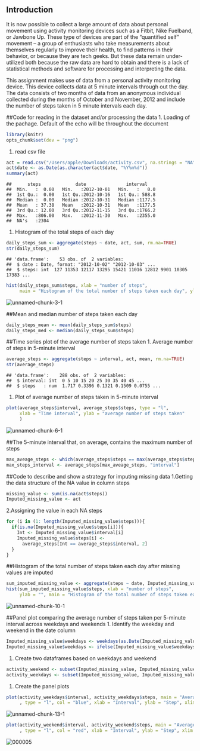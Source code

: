 Introduction
------------

It is now possible to collect a large amount of data about personal
movement using activity monitoring devices such as a Fitbit, Nike
Fuelband, or Jawbone Up. These type of devices are part of the
“quantified self” movement – a group of enthusiasts who take
measurements about themselves regularly to improve their health, to find
patterns in their behavior, or because they are tech geeks. But these
data remain under-utilized both because the raw data are hard to obtain
and there is a lack of statistical methods and software for processing
and interpreting the data.

This assignment makes use of data from a personal activity monitoring
device. This device collects data at 5 minute intervals through out the
day. The data consists of two months of data from an anonymous
individual collected during the months of October and November, 2012 and
include the number of steps taken in 5 minute intervals each day.

\#\#Code for reading in the dataset and/or processing the data 1.
Loading of the pachage. Default of the echo will be throughout the
document

``` r
library(knitr)
opts_chunk$set(dev = "png")
```

1.  read csv file

``` r
act = read.csv("/Users/apple/Downloads/activity.csv", na.strings = "NA")
act$date <- as.Date(as.character(act$date, "%Y%m%d"))
summary(act)
```

    ##      steps             date               interval     
    ##  Min.   :  0.00   Min.   :2012-10-01   Min.   :   0.0  
    ##  1st Qu.:  0.00   1st Qu.:2012-10-16   1st Qu.: 588.8  
    ##  Median :  0.00   Median :2012-10-31   Median :1177.5  
    ##  Mean   : 37.38   Mean   :2012-10-31   Mean   :1177.5  
    ##  3rd Qu.: 12.00   3rd Qu.:2012-11-15   3rd Qu.:1766.2  
    ##  Max.   :806.00   Max.   :2012-11-30   Max.   :2355.0  
    ##  NA's   :2304

1.  Histogram of the total steps of each day

``` r
daily_steps_sum <- aggregate(steps ~ date, act, sum, rm.na=TRUE)
str(daily_steps_sum)
```

    ## 'data.frame':    53 obs. of  2 variables:
    ##  $ date : Date, format: "2012-10-02" "2012-10-03" ...
    ##  $ steps: int  127 11353 12117 13295 15421 11016 12812 9901 10305 17383 ...

``` r
hist(daily_steps_sum$steps, xlab = "number of steps", 
     main = "Histogram of the total number of steps taken each day", ylab = "")
```

![unnamed-chunk-3-1](https://raw.githubusercontent.com/stephenyang0215/Reproducible-research-project1/master/PA1_template_files/figure-markdown_github/unnamed-chunk-3-1.png)

\#\#Mean and median number of steps taken each day

``` r
daily_steps_mean <- mean(daily_steps_sum$steps)
daily_steps_med <- median(daily_steps_sum$steps)
```

\#\#Time series plot of the average number of steps taken 1. Average
number of steps in 5-minute interval

``` r
average_steps <- aggregate(steps ~ interval, act, mean, rm.na=TRUE)
str(average_steps)
```

    ## 'data.frame':    288 obs. of  2 variables:
    ##  $ interval: int  0 5 10 15 20 25 30 35 40 45 ...
    ##  $ steps   : num  1.717 0.3396 0.1321 0.1509 0.0755 ...

1.  Plot of average number of steps taken in 5-minute interval

``` r
plot(average_steps$interval, average_steps$steps, type = "l", 
     xlab = "Time interval", ylab = "average number of steps taken"
     )
```

![unnamed-chunk-6-1](https://raw.githubusercontent.com/stephenyang0215/Reproducible-research-project1/master/PA1_template_files/figure-markdown_github/unnamed-chunk-6-1.png)

\#\#The 5-minute interval that, on average, contains the maximum number
of steps

``` r
max_aveage_steps <- which(average_steps$steps == max(average_steps$steps))
max_steps_interval <- average_steps[max_aveage_steps, "interval"] 
```

\#\#Code to describe and show a strategy for imputing missing data
1.Getting the data structure of the NA value in column steps

``` r
missing_value <- sum(is.na(act$steps))
Imputed_missing_value <- act
```

2.Assigning the value in each NA steps

``` r
for (i in (1: length(Imputed_missing_value$steps))){
  if(is.na(Imputed_missing_value$steps[i])){
    Int <- Imputed_missing_value$interval[i]
    Imputed_missing_value$steps[i] <- 
      average_steps[Int == average_steps$interval, 2]
  }
}
```

\#\#Histogram of the total number of steps taken each day after missing
values are imputed

``` r
sum_imputed_missing_value <- aggregate(steps ~ date, Imputed_missing_value, sum)
hist(sum_imputed_missing_value$steps, xlab = "number of steps", 
     ylab = "", main = "Histogram of the total number of steps taken each day")
```

![unnamed-chunk-10-1](https://raw.githubusercontent.com/stephenyang0215/Reproducible-research-project1/master/PA1_template_files/figure-markdown_github/unnamed-chunk-10-1.png)

\#\#Panel plot comparing the average number of steps taken per 5-minute
interval across weekdays and weekends 1. Identify the weekday and
weekend in the date column

``` r
Imputed_missing_value$weekdays <- weekdays(as.Date(Imputed_missing_value$date))
Imputed_missing_value$weekdays <- ifelse(Imputed_missing_value$weekdays == "Saturday"|Imputed_missing_value$weekdays == "Sunday", "weekend", "weekday")
```

1.  Create two dataframes based on weekdays and weekend

``` r
activity_weekend <- subset(Imputed_missing_value, Imputed_missing_value$weekdays=="weekend")
activity_weekdays <- subset(Imputed_missing_value, Imputed_missing_value$weekdays=="weekday")
```

1.  Create the panel plots

``` r
plot(activity_weekdays$interval, activity_weekdays$steps, main = "Average steps taken 5 minute interval across weekdays"
     , type = "l", col = "blue", xlab = "Interval", ylab = "Step", xlim = c(0,2355), ylim = c(0, 800))
```

![unnamed-chunk-13-1](https://github.com/stephenyang0215/Reproducible-research-project1/blob/master/PA1_template_files/figure-markdown_github/unnamed-chunk-13-1.png)

``` r
plot(activity_weekend$interval, activity_weekend$steps, main = "Average steps taken 5 minute interval across weekend"
     , type = "l", col = "red", xlab = "Interval", ylab = "Step", xlim = c(0,2355), ylim = c(0, 800))
```

![000005](https://raw.githubusercontent.com/stephenyang0215/Reproducible-research-project1/master/PA1_template_files/figure-markdown_github/000005.png)
